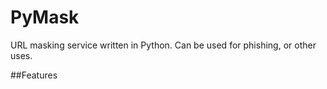 # PyMask
URL masking service written in Python. Can be used for phishing, or other uses.

##Features